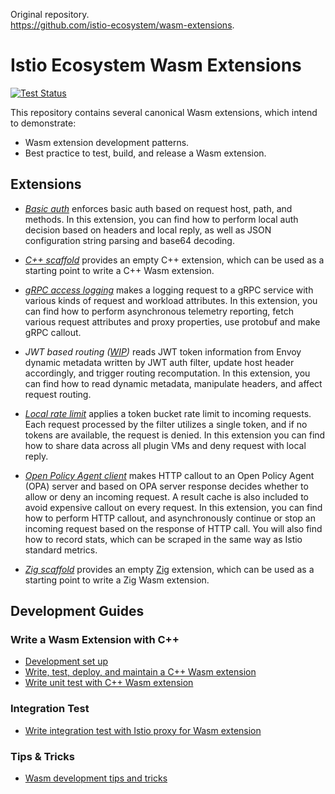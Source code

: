 Original repository.    
https://github.com/istio-ecosystem/wasm-extensions.    

# Istio Ecosystem Wasm Extensions

[![Test Status][test-badge]][test-link]

This repository contains several canonical Wasm extensions, which intend to demonstrate:

* Wasm extension development patterns.
* Best practice to test, build, and release a Wasm extension.

## Extensions

* *[Basic auth](/extensions/basic_auth/)* enforces basic auth based on request host, path, and methods. In this extension, you can find how to perform local auth decision based on headers and local reply, as well as JSON configuration string parsing and base64 decoding.
  
* *[C++ scaffold](/extensions/scaffold/)* provides an empty C++ extension, which can be used as a starting point to write a C++ Wasm extension.
  
* *[gRPC access logging](./extensions/grpc_logging)* makes a logging request to a gRPC service with various kinds of request and workload attributes. In this extension, you can find how to perform asynchronous telemetry reporting, fetch various request attributes and proxy properties, use protobuf and make gRPC callout.

* *JWT based routing ([WIP](https://github.com/istio-ecosystem/wasm-extensions/issues/16))* reads JWT token information from Envoy dynamic metadata written by JWT auth filter, update host header accordingly, and trigger routing recomputation. In this extension, you can find how to read dynamic metadata, manipulate headers, and affect request routing.

* *[Local rate limit](/extensions/local_rate_limit/)* applies a token bucket rate limit to incoming requests. Each request processed by the filter utilizes a single token, and if no tokens are available, the request is denied. In this extension you can find how to share data across all plugin VMs and deny request with local reply.

* *[Open Policy Agent client](/extensions/open_policy_agent)* makes HTTP callout to an Open Policy Agent (OPA) server and based on OPA server response decides whether to allow or deny an incoming request. A result cache is also included to avoid expensive callout on every request. In this extension, you can find how to perform HTTP callout, and asynchronously continue or stop an incoming request based on the response of HTTP call. You will also find how to record stats, which can be scraped in the same way as Istio standard metrics.

* *[Zig scaffold](/extensions/zig_demo/)* provides an empty [Zig](https://ziglang.org/) extension, which can be used as a starting point to write a Zig Wasm extension.

## Development Guides

### Write a Wasm Extension with C++

* [Development set up](doc/development-setup.md)
* [Write, test, deploy, and maintain a C++ Wasm extension](./doc/write-a-wasm-extension-with-cpp.md)
* [Write unit test with C++ Wasm extension](./doc/write-cpp-unit-test.md)

### Integration Test

* [Write integration test with Istio proxy for Wasm extension](./doc/write-integration-test.md)

### Tips & Tricks

* [Wasm development tips and tricks](https://github.com/istio-ecosystem/wasm-extensions/wiki/Wasm-Development-Tips&Tricks)

[test-badge]: https://github.com/istio-ecosystem/wasm-extensions/workflows/Test/badge.svg
[test-link]: https://github.com/istio-ecosystem/wasm-extensions/actions?query=workflow%3ATest
